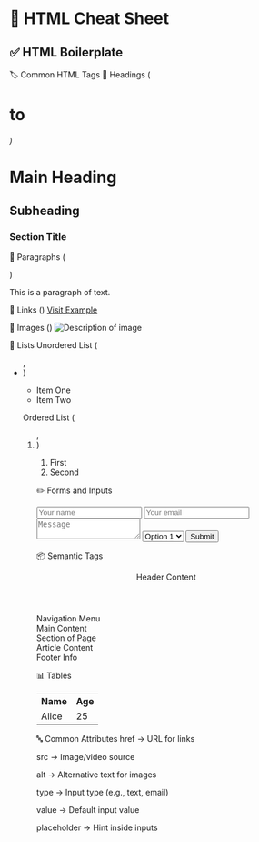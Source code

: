 # 🔵 HTML Cheat Sheet

## ✅ HTML Boilerplate

<!DOCTYPE html>
<html>
  <head>
    <title>My HTML Page</title>
  </head>
  <body>
    
  </body>
</html>

🏷️ Common HTML Tags
🔹 Headings (<h1> to <h6>)
<h1>Main Heading</h1>
<h2>Subheading</h2>
<h3>Section Title</h3>

🔹 Paragraphs (<p>)
<p>This is a paragraph of text.</p>

🔹 Links (<a>)
<a href="https://www.example.com">Visit Example</a>

🔹 Images (<img>)
<img src="image.jpg" alt="Description of image">

🔹 Lists
Unordered List (<ul>, <li>)
<ul>
  <li>Item One</li>
  <li>Item Two</li>
</ul>

Ordered List (<ol>, <li>)
<ol>
  <li>First</li>
  <li>Second</li>
</ol>

✏️ Forms and Inputs
<form action="/submit" method="post">
  <input type="text" placeholder="Your name">
  <input type="email" placeholder="Your email">
  <textarea placeholder="Message"></textarea>
  <select>
    <option>Option 1</option>
    <option>Option 2</option>
  </select>
  <button type="submit">Submit</button>
</form>

📦 Semantic Tags
<header>Header Content</header>
<nav>Navigation Menu</nav>
<main>Main Content</main>
<section>Section of Page</section>
<article>Article Content</article>
<footer>Footer Info</footer>

📊 Tables
<table>
  <tr>
    <th>Name</th>
    <th>Age</th>
  </tr>
  <tr>
    <td>Alice</td>
    <td>25</td>
  </tr>
</table>

🔤 Common Attributes
href → URL for links

src → Image/video source

alt → Alternative text for images

type → Input type (e.g., text, email)

value → Default input value

placeholder → Hint inside inputs